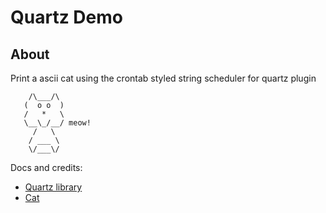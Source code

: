 # Quartz Demo

## About
Print a ascii cat using the crontab styled string scheduler for quartz plugin
```
    /\___/\
   (  o o  )
   /   *   \
   \__\_/__/ meow!
     /   \
    / ___ \
    \/___\/
```

Docs and credits:
- [Quartz library](https://quartz-scheduler.org/documentation)
- [Cat](http://www.asciiworld.com/-Cats-.html)
